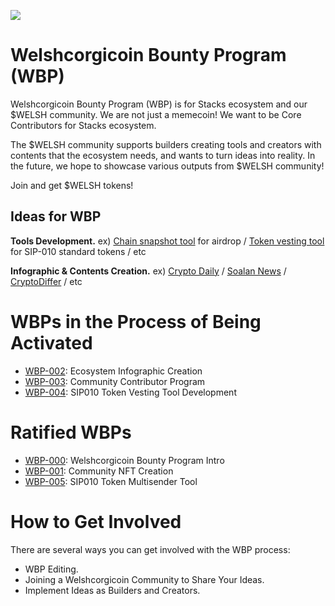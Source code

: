 <img src="https://github.com/Welshcorgicoin/Welshcorgicoin/blob/main/logos/wbp_background_image.png"></img>

# Welshcorgicoin Bounty Program (WBP)
Welshcorgicoin Bounty Program (WBP) is for Stacks ecosystem and our $WELSH community. We are not just a memecoin! We want to be Core Contributors for Stacks ecosystem.

The $WELSH community supports builders creating tools and creators with contents that the ecosystem needs, and wants to turn ideas into reality. In the future, we hope to showcase various outputs from $WELSH community!

Join and get $WELSH tokens!

Ideas for WBP
-------------
**Tools Development.** ex) [Chain snapshot tool](https://docs.binance.org/guides/node/snapshot.html) for airdrop / [Token vesting tool](https://vesting.bonfida.org) for SIP-010 standard tokens / etc

**Infographic & Contents Creation.** ex) [Crypto Daily](https://cryptodaily.io) / [Soalan News](https://www.solana.news) / [CryptoDiffer](https://t.me/cryptodiffer) / etc

WBPs in the Process of Being Activated
======================================
* [WBP-002](https://github.com/Welshcorgicoin/WBP/blob/main/wbps/wbp-002/wbp-002-ecosystem-infographic-creation.md): Ecosystem Infographic Creation
* [WBP-003](https://github.com/Welshcorgicoin/WBP/blob/main/wbps/wbp-003/wbp-003-community-contributor-program.md): Community Contributor Program
* [WBP-004](https://github.com/Welshcorgicoin/WBP/blob/main/wbps/wbp-004/wbp-004-sip010-token-vesting-tool.md): SIP010 Token Vesting Tool Development

Ratified WBPs
=============
* [WBP-000](https://github.com/Welshcorgicoin/WBP/blob/main/wbps/wbp-000/wbp-000-welshcorgicoin-bounty-program-intro.md): Welshcorgicoin Bounty Program Intro
* [WBP-001](https://github.com/Welshcorgicoin/WBP/blob/main/wbps/wbp-001/wbp-001-community-nft-creation.md): Community NFT Creation
* [WBP-005](https://github.com/Welshcorgicoin/WBP/blob/main/wbps/wbp-005/wbp-005-sip010-token-multisender-tool.md): SIP010 Token Multisender Tool

How to Get Involved
===================
There are several ways you can get involved with the WBP process:
* WBP Editing.
* Joining a Welshcorgicoin Community to Share Your Ideas.
* Implement Ideas as Builders and Creators.
